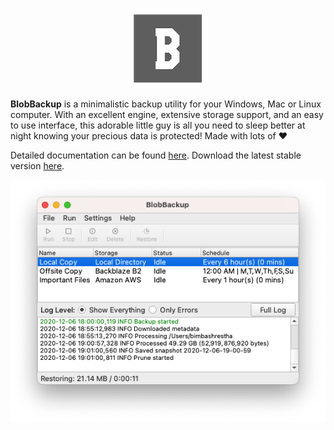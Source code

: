 <p align="center"><img src="docs/docs/images/logo.png"/></p>

**BlobBackup** is a minimalistic backup utility for your Windows,
Mac or Linux computer. With an excellent engine, extensive storage support,
and an easy to use interface, this adorable little guy is all you need to 
sleep better at night knowing your precious data is protected! Made with 
lots of :heart:

Detailed documentation can be found [here](https://readthedocs.com). 
Download the latest stable version [here](https://github.com).

<p align="center"><img src="docs/docs/images/gui.png"/></p>
